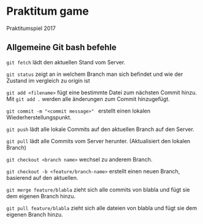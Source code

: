 # Praktitum game

Praktitumspiel 2017

## Allgemeine Git bash befehle

`git fetch` lädt den aktuellen Stand vom Server.

`git status`
zeigt an in welchem Branch man sich befindet und wie der Zustand im vergleich zu origin ist

`git add <filename>` fügt eine bestimmte Datei zum nächsten Commit hinzu. Mit `git add .` werden alle änderungen zum Commit hinzugefügt.

`git commit -m "<commit message>" ` erstellt einen lokalen Wiederherstellungspunkt.

`git push` lädt alle lokale Commits auf den aktuellen Branch auf den Server.

`git pull` lädt alle Commits vom Server herunter. (Aktualisiert den lokalen Branch)

`git checkout <branch name>` wechsel zu anderem Branch.

`git checkout -b <feature/branch-name>` erstellt einen neuen Branch, basierend auf den aktuellen.

`git merge feature/blabla` zieht sich alle commits von blabla und fügt sie dem eigenen Branch hinzu.

`git pull feature/blabla` zieht sich alle dateien von blabla und fügt sie dem eigenen Branch hinzu.